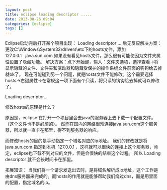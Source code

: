 ```yaml
---
layout: post
title: eclipse loading descriptor .....
date: 2013-08-26 09:04
categories: [eclipse]
tags: []
---
```

Eclipse启动完后打开某个项目出现：
Loading descriptor ....后无反应解决方案：
更改C:\Windows\System32\drivers\etc下的hosts文件，添加127.0.0.1   java.sun.com
如果没有看见hosts文件，那么很有可能使因为文件夹属性设置了隐藏功能。
解决方案：点下开始键，输入：文件夹选项，选择查看→将显示隐藏的文件、文件夹和驱动器和隐藏受保护的操作系统文件前面的钩钩给去掉就ok了。
现在可能碰到另一个问题，就是hosts文件不能修改。这个需要选择hosts→右键属性→在常规这一项下面有个只读，将只读的钩钩给去掉就可以修改了。


Loading descriptor...

修改hosts的原理是什么？

原因是，eclipse 在打开一个项目里会去java的服务器上去下载一个配置文件。（这个文件也不是必须的）。
然而在国内的网络很难连接java.sun.com这个服务器，所以就一直卡在那里，得不到服务器的响应。


而修改hosts的目的是手动指定一个域名对应的ip地址。
我们的修改就是将java.sun.com 指定到本机  127.0.0.1 ，这样就可以很快的连接上这个服务器，肯定，eclipse也下载不到对应的文件，但是会很快的结束这个过程。 所以 Loading descriptor 就不会长时间卡在那里。

拓展知识：
当我们将一个请求发送出去时，是将域名解析成ip地址，这个工作是由dns服务器来完成的。而hosts的作用就是能够帮助我们绕过dns，而是用里面的配置，指定域名的ip。

